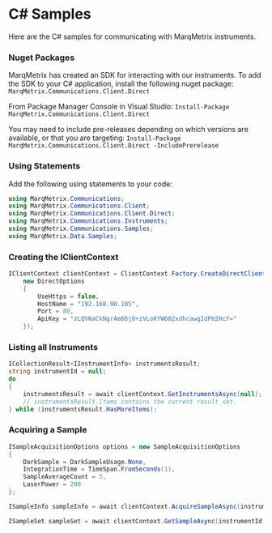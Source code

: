 # C# Samples
Here are the C# samples for communicating with MarqMetrix instruments.

### Nuget Packages
MarqMetrix has created an SDK for interacting with our instruments. To add the SDK to your C# application, install the following nuget package: `MarqMetrix.Communications.Client.Direct`

From Package Manager Console in Visual Studio: `Install-Package MarqMetrix.Communications.Client.Direct`

You may need to include pre-releases depending on which versions are available, or that you are targeting: `Install-Package MarqMetrix.Communications.Client.Direct -IncludePrerelease`

### Using Statements
Add the following using statements to your code:
```C#
using MarqMetrix.Communications;
using MarqMetrix.Communications.Client;
using MarqMetrix.Communications.Client.Direct;
using MarqMetrix.Communications.Instruments;
using MarqMetrix.Communications.Samples;
using MarqMetrix.Data.Samples;
```

### Creating the IClientContext
```C#
IClientContext clientContext = ClientContext.Factory.CreateDirectClientContext(
	new DirectOptions
	{
	    UseHttps = false,
	    HostName = "192.168.90.105",
	    Port = 80,
	    ApiKey = "zLQVNaCkNgrAm66j0+zVLoKYW602xdhcawgIdPm2HcY="
	});
```

### Listing all Instruments
```C#
ICollectionResult<IInstrumentInfo> instrumentsResult;
string instrumentId = null;
do
{
    instrumentsResult = await clientContext.GetInstrumentsAsync(null);
    // instrumentsResult.Items contains the current result set.
} while (instrumentsResult.HasMoreItems);
```

### Acquiring a Sample
```C#
ISampleAcquisitionOptions options = new SampleAcquisitionOptions
{
    DarkSample = DarkSampleUsage.None,
    IntegrationTime = TimeSpan.FromSeconds(1),
    SampleAverageCount = 5,
    LaserPower = 200
};

ISampleInfo sampleInfo = await clientContext.AcquireSampleAsync(instrumentId, options);

ISampleSet sampleSet = await clientContext.GetSampleAsync(instrumentId, sampleInfo.Id);
```

